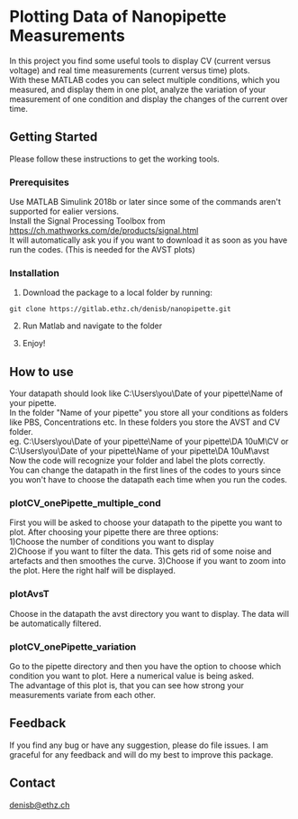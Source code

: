 # Plotting Data of Nanopipette Measurements

In this project you find some useful tools to display CV (current versus voltage) and real time measurements (current versus time) plots.  
With these MATLAB codes you can select multiple conditions, which you measured, and display them in one plot, analyze the variation of your measurement of one condition and display the changes of the current over time.  

## Getting Started

Please follow these instructions to get the working tools.

### Prerequisites

Use MATLAB Simulink 2018b or later since some of the commands aren't supported for ealier versions.  
Install the Signal Processing Toolbox from https://ch.mathworks.com/de/products/signal.html  
It will automatically ask you if you want to download it as soon as you have run the codes. (This is needed for the AVST plots)

### Installation

1) Download the package to a local folder by running:
```
git clone https://gitlab.ethz.ch/denisb/nanopipette.git
```

2) Run Matlab and navigate to the folder

3) Enjoy!

## How to use

Your datapath should look like C:\Users\you\Date of your pipette\Name of your pipette.  
In the folder "Name of your pipette" you store all your conditions as folders like PBS, Concentrations etc. In these folders you store the AVST and CV folder.  
eg. C:\Users\you\Date of your pipette\Name of your pipette\DA 10uM\CV or C:\Users\you\Date of your pipette\Name of your pipette\DA 10uM\avst  
Now the code will recognize your folder and label the plots correctly.  
You can change the datapath in the first lines of the codes to yours since you won't have to choose the datapath each time when you run the codes.

### plotCV_onePipette_multiple_cond

First you will be asked to choose your datapath to the pipette you want to plot. After choosing your pipette there are three options:  
1)Choose the number of conditions you want to display  
2)Choose if you want to filter the data. This gets rid of some noise and artefacts and then smoothes the curve.
3)Choose if you want to zoom into the plot. Here the right half will be displayed.

### plotAvsT

Choose in the datapath the avst directory you want to display. The data will be automatically filtered.

### plotCV_onePipette_variation

Go to the pipette directory and then you have the option to choose which condition you want to plot. Here a numerical value is being asked.  
The advantage of this plot is, that you can see how strong your measurements variate from each other.

## Feedback

If you find any bug or have any suggestion, please do file issues. I am graceful for any feedback and will do my best to improve this package.

## Contact

denisb@ethz.ch
